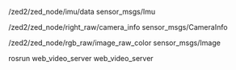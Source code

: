 /zed2/zed_node/imu/data  sensor_msgs/Imu

/zed2/zed_node/right_raw/camera_info  sensor_msgs/CameraInfo

/zed2/zed_node/rgb_raw/image_raw_color  sensor_msgs/Image

rosrun web_video_server web_video_server

